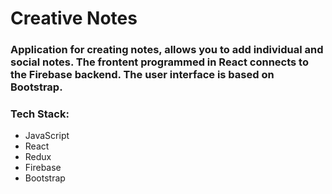 # Creative Notes

### Application for creating notes, allows you to add individual and social notes. The frontent programmed in React connects to the Firebase backend. The user interface is based on Bootstrap.

### Tech Stack:
- JavaScript
- React
- Redux
- Firebase
- Bootstrap
